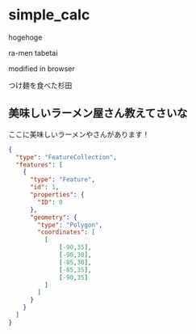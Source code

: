 # simple_calc

hogehoge

ra-men tabetai

modified in browser

つけ麺を食べた杉田

## 美味しいラーメン屋さん教えてさいな

ここに美味しいラーメンやさんがあります！

```geojson
{
  "type": "FeatureCollection",
  "features": [
    {
      "type": "Feature",
      "id": 1,
      "properties": {
        "ID": 0
      },
      "geometry": {
        "type": "Polygon",
        "coordinates": [
          [
              [-90,35],
              [-90,30],
              [-85,30],
              [-85,35],
              [-90,35]
          ]
        ]
      }
    }
  ]
}
```
